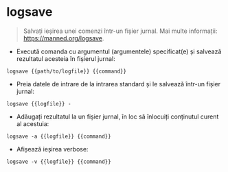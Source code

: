 # logsave

> Salvați ieșirea unei comenzi într-un fișier jurnal.
> Mai multe informații: <https://manned.org/logsave>.

- Execută comanda cu argumentul (argumentele) specificat(e) și salvează rezultatul acesteia în fișierul jurnal:

`logsave {{path/to/logfile}} {{command}}`

- Preia datele de intrare de la intrarea standard și le salvează într-un fișier jurnal:

`logsave {{logfile}} -`

- Adăugați rezultatul la un fișier jurnal, în loc să înlocuiți conținutul curent al acestuia:

`logsave -a {{logfile}} {{command}}`

- Afișează ieșirea verbose:

`logsave -v {{logfile}} {{command}}`
